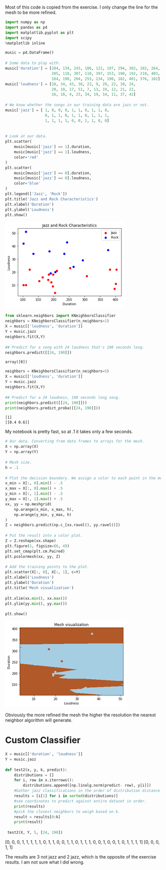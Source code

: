 Most of this code is copied from the exercise.  I only change the line for the mesh to be more refined.

```python
import numpy as np
import pandas as pd
import matplotlib.pyplot as plt
import scipy
%matplotlib inline
```


```python
music = pd.DataFrame()

# Some data to play with.
music['duration'] = [184, 134, 243, 186, 122, 197, 294, 382, 102, 264, 
                     205, 110, 307, 110, 397, 153, 190, 192, 210, 403,
                     164, 198, 204, 253, 234, 190, 182, 401, 376, 102]
music['loudness'] = [18, 34, 43, 36, 22, 9, 29, 22, 10, 24, 
                     20, 10, 17, 51, 7, 13, 19, 12, 21, 22,
                     16, 18, 4, 23, 34, 19, 14, 11, 37, 42]

# We know whether the songs in our training data are jazz or not.
music['jazz'] = [ 1, 0, 0, 0, 1, 1, 0, 1, 1, 0,
                  0, 1, 1, 0, 1, 1, 0, 1, 1, 1,
                  1, 1, 1, 1, 0, 0, 1, 1, 0, 0]


# Look at our data.
plt.scatter(
    music[music['jazz'] == 1].duration,
    music[music['jazz'] == 1].loudness,
    color='red'
)
plt.scatter(
    music[music['jazz'] == 0].duration,
    music[music['jazz'] == 0].loudness,
    color='blue'
)
plt.legend(['Jazz', 'Rock'])
plt.title('Jazz and Rock Characteristics')
plt.xlabel('Duration')
plt.ylabel('Loudness')
plt.show()
```


![png](output_1_0.png)



```python
from sklearn.neighbors import KNeighborsClassifier
neighbors = KNeighborsClassifier(n_neighbors=1)
X = music[['loudness', 'duration']]
Y = music.jazz
neighbors.fit(X,Y)

## Predict for a song with 24 loudness that's 190 seconds long.
neighbors.predict([[24, 190]])
```




    array([0])




```python
neighbors = KNeighborsClassifier(n_neighbors=5)
X = music[['loudness', 'duration']]
Y = music.jazz
neighbors.fit(X,Y)

## Predict for a 24 loudness, 190 seconds long song.
print(neighbors.predict([[24, 190]]))
print(neighbors.predict_proba([[24, 190]]))
```

    [1]
    [[0.4 0.6]]


My notebook is pretty fast, so at .1 it takes only a few seconds.

```python
# Our data. Converting from data frames to arrays for the mesh.
X = np.array(X)
Y = np.array(Y)

# Mesh size.
h = .1

# Plot the decision boundary. We assign a color to each point in the mesh.
x_min = X[:, 0].min() - .5
x_max = X[:, 0].max() + .5
y_min = X[:, 1].min() - .5
y_max = X[:, 1].max() + .5
xx, yy = np.meshgrid(
    np.arange(x_min, x_max, h),
    np.arange(y_min, y_max, h)
)
Z = neighbors.predict(np.c_[xx.ravel(), yy.ravel()])

# Put the result into a color plot.
Z = Z.reshape(xx.shape)
plt.figure(1, figsize=(6, 4))
plt.set_cmap(plt.cm.Paired)
plt.pcolormesh(xx, yy, Z)

# Add the training points to the plot.
plt.scatter(X[:, 0], X[:, 1], c=Y)
plt.xlabel('Loudness')
plt.ylabel('Duration')
plt.title('Mesh visualization')

plt.xlim(xx.min(), xx.max())
plt.ylim(yy.min(), yy.max())

plt.show()
```


![png](output_4_0.png)

Obviously the more refined the mesh the higher the resolution the nearest neighbor algorithm will generate.

# Custom Classifier

```python
X = music[['duration', 'loudness']]
Y = music.jazz

def test2(x, y, k, predict):
    distributions = []
    for i, row in x.iterrows():
        distributions.append([np.linalg.norm(predict- row), y[i]])
    #Gather jazz classifications in the order of distribution distance
    results = [i[1] for i in sorted(distributions)]
    #see coordinates to predict against entire dataset in order.
    print(results)
    #pick the closest neighbors to weigh based on k.
    result = results[0:k]
    print(result)
    
 test2(X, Y, 5, [24, 190])
```
[0, 0, 0, 1, 1, 1, 1, 1, 0, 1, 1, 0, 0, 1, 1, 0, 1, 1, 1, 0, 0, 1, 0, 0, 1, 0, 1, 1, 1, 1]
[0, 0, 0, 1, 1]

The results are 3 not jazz and 2 jazz, which is the opposite of the exercise results.  I am not sure what I did wrong.

